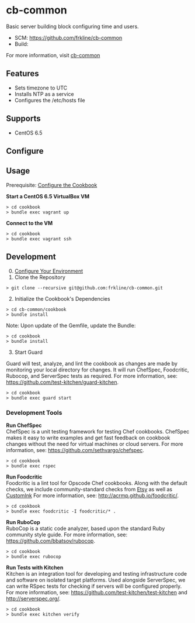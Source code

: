# cb-common

Basic server building block configuring time and users.

- SCM: https://github.com/frkline/cb-common
- Build: 

For more information, visit [cb-common](https://github.com/frkline/cb-common)

## Features

- Sets timezone to UTC
- Installs NTP as a service 
- Configures the /etc/hosts file

## Supports

- CentOS 6.5

## Configure

## Usage

Prerequisite: [Configure the Cookbook](#configure-the-cookbook)

**Start a CentOS 6.5 VirtualBox VM**
```
> cd cookbook
> bundle exec vagrant up
```

**Connect to the VM**
```
> cd cookbook
> bundle exec vagrant ssh
```

## Development

0. [Configure Your Environment](https://github.com/frkline/dev-setup/#configure-your-environment)
1. Clone the Repository  

  ```
  > git clone --recursive git@github.com:frkline/cb-common.git
  ```  
   
2. Initialize the Cookbook's Dependencies  

  ```
  > cd cb-common/cookbook  
  > bundle install
  ```

  Note: Upon update of the Gemfile, update the Bundle:
  ```
  > cd cookbook
  > bundle install
  ```  
  
3. Start Guard  

  Guard will test, analyze, and lint the cookbook as changes are made by monitoring
  your local directory for changes. It will run ChefSpec, Foodcritic, Rubocop, and ServerSpec tests
  as required. For more information, see: https://github.com/test-kitchen/guard-kitchen.
  ```
  > cd cookbook
  > bundle exec guard start
  ```
  
### Development Tools

**Run ChefSpec**  
ChefSpec is a unit testing framework for testing Chef cookbooks. ChefSpec makes it easy to write examples and get fast feedback on cookbook changes without the need for virtual machines or cloud servers. For more information, see: https://github.com/sethvargo/chefspec.
```
> cd cookbook
> bundle exec rspec
```

**Run Foodcritic**  
Foodcritic is a lint tool for Opscode Chef cookbooks. Along with the default checks, we include community-standard checks from [Etsy](https://github.com/etsy/foodcritic-rules) as well as [CustomInk](https://github.com/customink-webops/foodcritic-rules) For more information, see: http://acrmp.github.io/foodcritic/.
```
> cd cookbook
> bundle exec foodcritic -I foodcritic/* .
```

**Run RuboCop**  
RuboCop is a static code analyzer, based upon the standard Ruby community style guide. For more information, see: https://github.com/bbatsov/rubocop.
```
> cd cookbook
> bundle exec rubocop
```

**Run Tests with Kitchen**  
Kitchen is an integration tool for developing and testing infrastructure code and software on isolated target platforms. Used alongside ServerSpec, we can write RSpec tests for checking if servers will be configured properly. For more information, see: https://github.com/test-kitchen/test-kitchen and http://serverspec.org/.
```
> cd cookbook
> bundle exec kitchen verify
```

